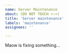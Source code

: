 ```yaml
---
name: Server Maintenance 
about: (DO NOT TOUCH >:<)
title: 'Server maintenance'
labels: 'maintenance'
assignees: ''

---
```


<!--
start: 2024-00-00T00:00:00.000+07:00
end: 2024-00-00T00:00:00.000+07:00
expectedDown: archive-service-hydrus-network-api, archive-booru-hy-booru, photo-prism, file-service-nextcloud
expectedDegraded: archive-service-hydrus-network-api, archive-booru-hy-booru, photo-prism, file-service-nextcloud
-->

Maow is fixing something...
